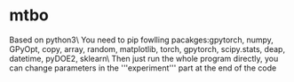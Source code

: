 # mtbo
Based on python3\\
You need to pip fowlling pacakges:gpytorch, numpy, GPyOpt, copy, array, random,  matplotlib, torch, gpytorch, scipy.stats, deap, datetime, pyDOE2, sklearn\\
Then just run the whole program directly, you can change parameters in the '''experiment''' part at the end of the code

